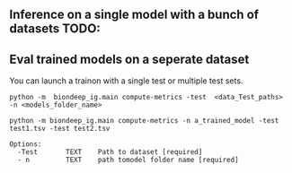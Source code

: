 ## Inference on a single model with a bunch of datasets TODO:

## Eval trained models on a seperate dataset

You can launch a trainon with a single test or multiple test sets.

```
python -m  biondeep_ig.main compute-metrics -test  <data_Test_paths>  -n <models_folder_name>

python -m biondeep_ig.main compute-metrics -n a_trained_model -test   test1.tsv -test test2.tsv
```

```
Options:
  -Test       TEXT    Path to dataset [required]
  - n         TEXT    path tomodel folder name [required]
```
